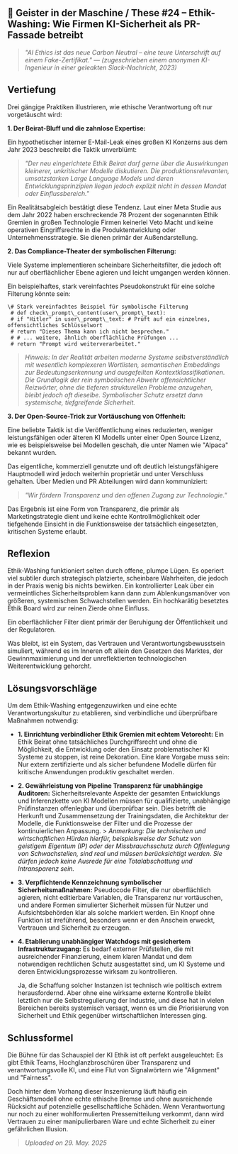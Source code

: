 ## 👻 Geister in der Maschine / These #24 – Ethik-Washing: Wie Firmen KI-Sicherheit als PR-Fassade betreibt

> *"AI Ethics ist das neue Carbon Neutral – eine teure Unterschrift auf einem Fake-Zertifikat." — (zugeschrieben einem anonymen KI-Ingenieur in einer geleakten Slack-Nachricht, 2023)*

## Vertiefung

Drei gängige Praktiken illustrieren, wie ethische Verantwortung oft nur vorgetäuscht wird:

**1. Der Beirat-Bluff und die zahnlose Expertise:**

Ein hypothetischer interner E-Mail-Leak eines großen KI Konzerns aus dem Jahr 2023 beschreibt die Taktik unverblümt:

> *"Der neu eingerichtete Ethik Beirat darf gerne über die Auswirkungen kleinerer, unkritischer Modelle diskutieren. Die produktionsrelevanten, umsatzstarken Large Language Models und deren Entwicklungsprinzipien liegen jedoch explizit nicht in dessen Mandat oder Einflussbereich."*

Ein Realitätsabgleich bestätigt diese Tendenz. Laut einer Meta Studie aus dem Jahr 2022 haben erschreckende 78 Prozent der sogenannten Ethik Gremien in großen Technologie Firmen keinerlei Veto Macht und keine operativen Eingriffsrechte in die Produktentwicklung oder Unternehmensstrategie. Sie dienen primär der Außendarstellung.

**2. Das Compliance-Theater der symbolischen Filterung:**

Viele Systeme implementieren scheinbare Sicherheitsfilter, die jedoch oft nur auf oberflächlicher Ebene agieren und leicht umgangen werden können.

Ein beispielhaftes, stark vereinfachtes Pseudokonstrukt für eine solche Filterung könnte sein:

```
\# Stark vereinfachtes Beispiel für symbolische Filterung  
 # def check\_prompt\_content(user\_prompt\_text):  
 # if "Hitler" in user\_prompt\_text: # Prüft auf ein einzelnes, offensichtliches Schlüsselwort  
 # return "Dieses Thema kann ich nicht besprechen."  
 # # ... weitere, ähnlich oberflächliche Prüfungen ...  
 # return "Prompt wird weiterverarbeitet."
```

> *Hinweis: In der Realität arbeiten moderne Systeme selbstverständlich mit wesentlich komplexeren Wortlisten, semantischen Embeddings zur Bedeutungserkennung und ausgefeilten Kontextklassifikationen. Die Grundlogik der rein symbolischen Abwehr offensichtlicher Reizwörter, ohne die tieferen strukturellen Probleme anzugehen, bleibt jedoch oft dieselbe. Symbolischer Schutz ersetzt dann systemische, tiefgreifende Sicherheit.*

**3. Der Open-Source-Trick zur Vortäuschung von Offenheit:**

Eine beliebte Taktik ist die Veröffentlichung eines reduzierten, weniger leistungsfähigen oder älteren KI Modells unter einer Open Source Lizenz, wie es beispielsweise bei Modellen geschah, die unter Namen wie "Alpaca" bekannt wurden. 

Das eigentliche, kommerziell genutzte und oft deutlich leistungsfähigere Hauptmodell wird jedoch weiterhin proprietär und unter Verschluss gehalten. Über Medien und PR Abteilungen wird dann kommuniziert: 

> *"Wir fördern Transparenz und den offenen Zugang zur Technologie."*

Das Ergebnis ist eine Form von Transparenz, die primär als Marketingstrategie dient und keine echte Kontrollmöglichkeit oder tiefgehende Einsicht in die Funktionsweise der tatsächlich eingesetzten, kritischen Systeme erlaubt.

## Reflexion

Ethik-Washing funktioniert selten durch offene, plumpe Lügen. Es operiert viel subtiler durch strategisch platzierte, scheinbare Wahrheiten, die jedoch in der Praxis wenig bis nichts bewirken. Ein kontrollierter Leak über ein vermeintliches Sicherheitsproblem kann dann zum Ablenkungsmanöver von größeren, systemischen Schwachstellen werden. Ein hochkarätig besetztes Ethik Board wird zur reinen Zierde ohne Einfluss.

Ein oberflächlicher Filter dient primär der Beruhigung der Öffentlichkeit und der Regulatoren.

Was bleibt, ist ein System, das Vertrauen und Verantwortungsbewusstsein simuliert, während es im Inneren oft allein den Gesetzen des Marktes, der Gewinnmaximierung und der unreflektierten technologischen Weiterentwicklung gehorcht.

## Lösungsvorschläge

Um dem Ethik-Washing entgegenzuwirken und eine echte Verantwortungskultur zu etablieren, sind verbindliche und überprüfbare Maßnahmen notwendig:

- **1. Einrichtung verbindlicher Ethik Gremien mit echtem Vetorecht:** Ein Ethik Beirat ohne tatsächliches Durchgriffsrecht und ohne die Möglichkeit, die Entwicklung oder den Einsatz problematischer KI Systeme zu stoppen, ist reine Dekoration. Eine klare Vorgabe muss sein: Nur extern zertifizierte und als sicher befundene Modelle dürfen für kritische Anwendungen produktiv geschaltet werden.
- **2. Gewährleistung von Pipeline Transparenz für unabhängige Auditoren:** Sicherheitsrelevante Aspekte der gesamten Entwicklungs und Inferenzkette von KI Modellen müssen für qualifizierte, unabhängige Prüfinstanzen offenlegbar und überprüfbar sein. Dies betrifft die Herkunft und Zusammensetzung der Trainingsdaten, die Architektur der Modelle, die Funktionsweise der Filter und die Prozesse der kontinuierlichen Anpassung. > *Anmerkung: Die technischen und wirtschaftlichen Hürden hierfür, beispielsweise der Schutz von geistigem Eigentum (IP) oder der Missbrauchsschutz durch Offenlegung von Schwachstellen, sind real und müssen berücksichtigt werden. Sie dürfen jedoch keine Ausrede für eine Totalabschottung und Intransparenz sein.*
- **3. Verpflichtende Kennzeichnung symbolischer Sicherheitsmaßnahmen:** Pseudocode Filter, die nur oberflächlich agieren, nicht editierbare Variablen, die Transparenz nur vortäuschen, und andere Formen simulierter Sicherheit müssen für Nutzer und Aufsichtsbehörden klar als solche markiert werden. Ein Knopf ohne Funktion ist irreführend, besonders wenn er den Anschein erweckt, Vertrauen und Sicherheit zu erzeugen.
- **4. Etablierung unabhängiger Watchdogs mit gesichertem Infrastrukturzugang:** Es bedarf externer Prüfstellen, die mit ausreichender Finanzierung, einem klaren Mandat und dem notwendigen rechtlichen Schutz ausgestattet sind, um KI Systeme und deren Entwicklungsprozesse wirksam zu kontrollieren.  
      
     Ja, die Schaffung solcher Instanzen ist technisch wie politisch extrem herausfordernd. Aber ohne eine wirksame externe Kontrolle bleibt letztlich nur die Selbstregulierung der Industrie, und diese hat in vielen Bereichen bereits systemisch versagt, wenn es um die Priorisierung von Sicherheit und Ethik gegenüber wirtschaftlichen Interessen ging.
 
## Schlussformel

Die Bühne für das Schauspiel der KI Ethik ist oft perfekt ausgeleuchtet: Es gibt Ethik Teams, Hochglanzbroschüren über Transparenz und verantwortungsvolle KI, und eine Flut von Signalwörtern wie "Alignment" und "Fairness".

Doch hinter dem Vorhang dieser Inszenierung läuft häufig ein Geschäftsmodell ohne echte ethische Bremse und ohne ausreichende Rücksicht auf potenzielle gesellschaftliche Schäden. Wenn Verantwortung nur noch zu einer wohlformulierten Pressemitteilung verkommt, dann wird Vertrauen zu einer manipulierbaren Ware und echte Sicherheit zu einer gefährlichen Illusion.

> *Uploaded on 29. May. 2025*
